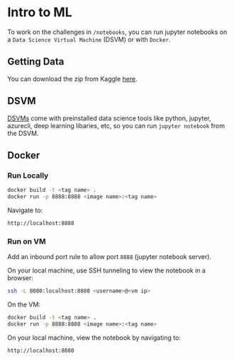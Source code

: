 # Intro to ML

To work on the challenges in `/notebooks`, you can run jupyter notebooks on a
 `Data Science Virtual Machine` (DSVM) or with `Docker`.

## Getting Data

You can download the zip from Kaggle
[here](https://www.kaggle.com/asdasdasasdas/garbage-classification/version/2#Garbage%20classification.zip).

## DSVM

[DSVMs](https://docs.microsoft.com/en-us/azure/machine-learning/data-science-virtual-machine/overview)
 come with preinstalled data science tools like python, jupyter, azurecli,
  deep learning libaries, etc, so you can run `jupyter notebook` from the DSVM.

## Docker

### Run Locally

```sh
docker build -t <tag name> .
docker run -p 8888:8888 <image name>:<tag name>
```

Navigate to:

```sh
http://localhost:8888
```

### Run on VM

Add an inbound port rule to allow port `8888` (jupyter notebook server).

On your local machine, use SSH tunneling to view the notebook in a browser:

```sh
ssh -L 8080:localhost:8888 <username>@<vm ip>
```

On the VM:

```sh
docker build -t <tag name> .
docker run -p 8888:8888 <image name>:<tag name>
```

On your local machine, view the notebook by navigating to:

```sh
http://localhost:8080
```